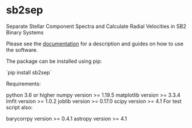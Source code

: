 # sb2sep
Separate Stellar Component Spectra and Calculate Radial Velocities in SB2 Binary Systems

Please see the [documentation](https://jsinkbaek.github.io/sb2sep/) for a description and guides on how to use the software.

The package can be installed using pip:

´pip install sb2sep´


Requirements:

python 3.6 or higher
numpy version >= 1.19.5
matplotlib version >= 3.3.4
lmfit version >= 1.0.2
joblib version >= 0.17.0
scipy version >= 4.1
For test script also:

barycorrpy version >= 0.4.1
astropy version >= 4.1
